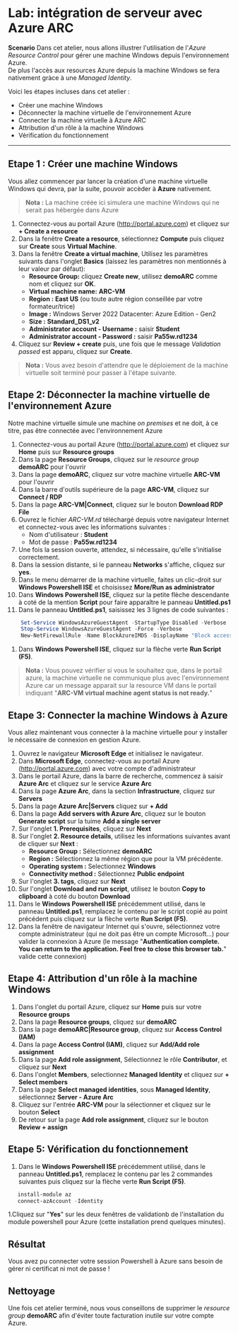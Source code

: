 ﻿# Lab: intégration de serveur avec Azure ARC

**Scenario**
Dans cet atelier, nous allons illustrer l'utilisation de l'*Azure Resource Control* pour gérer une machine Windows depuis l'environnement Azure.  
De plus l'accès aux resources Azure depuis la machine Windows se fera nativement gràce à une *Managed Identity*.  
  
Voici les étapes incluses dans cet atelier :
 - Créer une machine Windows
 - Déconnecter la machine virtuelle de l'environnement Azure
 - Connecter la machine virtuelle à Azure ARC
 - Attribution d'un rôle à la machine Windows
 - Vérification du fonctionnement
---
## Etape 1 : Créer une machine Windows
Vous allez commencer par lancer la création d'une machine virtuelle Windows qui devra, par la suite, pouvoir accèder à **Azure** nativement.  
> **Nota :** La machine créée ici simulera une machine Windows qui ne serait pas hébergée dans Azure
1. Connectez-vous au portail Azure (http://portal.azure.com) et cliquez sur **+ Create a resource**
1. Dans la fenêtre **Create a resource**, sélectionnez **Compute** puis cliquez sur **Create** sous **Virtual Machine**.
1. Dans la fenêtre **Create a virtual machine**, Utilisez les paramètres suivants dans l'onglet **Basics** (laissez les paramètres non mentionnés à leur valeur par défaut):  
   - **Resource Group:** cliquez **Create new**, utilisez **demoARC** comme nom et cliquez sur **OK**.
   - **Virtual machine name:** **ARC-VM**
   - **Region :** **East US** (ou toute autre région conseillée par votre formateur/trice)
   - **Image :** Windows Server 2022 Datacenter: Azure Edition - Gen2
   - **Size :** **Standard_DS1_v2**
   - **Administrator account - Username :** saisir **Student**
   - **Administrator account - Password :** saisir **Pa55w.rd1234**
1. Cliquez sur **Review + create** puis, une fois que le message *Validation passed* est apparu, cliquez sur **Create**.
> **Nota :** Vous avez besoin d'attendre que le déploiement de la machine virtuelle soit terminé pour passer à l'étape suivante.

## Etape 2: Déconnecter la machine virtuelle de l'environnement Azure
Notre machine virtuelle simule une machine *on premises* et ne doit, à ce titre, pas être connectée avec l'environnement Azure
1. Connectez-vous au portail Azure (http://portal.azure.com) et cliquez sur **Home** puis sur **Resource groups**
1. Dans la page **Resource Groups**, cliquez sur le *resource group* **demoARC** pour l'ouvrir
1. Dans la page **demoARC**, cliquez sur votre machine virtuelle **ARC-VM** pour l'ouvrir
1. Dans la barre d'outils supérieure de la page **ARC-VM**, cliquez sur **Connect / RDP**
1. Dans la page **ARC-VM|Connect**, cliquez sur le bouton **Download RDP File**
1. Ouvrez le fichier *ARC-VM.rd* téléchargé depuis votre navigateur Internet et connectez-vous avec les informations suivantes :
    - Nom d'utilisateur : **Student**
    - Mot de passe : **Pa55w.rd1234**
1. Une fois la session ouverte, attendez, si nécessaire, qu'elle s'initialise correctement.
1. Dans la session distante, si le panneau **Networks** s'affiche, cliquez sur **yes**.
1. Dans le menu démarrer de la machine virtuelle, faites un clic-droit sur **Windows Powershell ISE** et choisissez **More/Run as administrator**
1. Dans **Windows Powershell ISE**, cliquez sur la petite flèche descendante à coté de la mention **Script** pour faire apparaître le panneau **Untitled.ps1**
1. Dans le panneau **Untitled.ps1**, saisissez les 3 lignes de code suivantes :
```powershell
    Set-Service WindowsAzureGuestAgent -StartupType Disabled -Verbose
    Stop-Service WindowsAzureGuestAgent -Force -Verbose
    New-NetFirewallRule -Name BlockAzureIMDS -DisplayName "Block access to Azure IMDS" -Enabled True -Profile Any -Direction Outbound -Action Block -RemoteAddress 169.254.169.254
```
1. Dans **Windows Powershell ISE**, cliquez sur la flèche verte **Run Script (F5)**.
> **Nota :** Vous pouvez vérifier si vous le souhaitez que, dans le portail azure, la machine virtuelle ne communique plus avec l'environnement Azure car un message apparait sur la resource VM dans le portail indiquant "**ARC-VM virtual machine agent status is not ready.**"

## Etape 3: Connecter la machine Windows à Azure
Vous allez maintenant vous connecter à la machine virtuelle pour y installer le nécessaire de connexion en gestion Azure.
1. Ouvrez le navigateur **Microsoft Edge** et initialisez le navigateur.
1. Dans **Microsoft Edge**, connectez-vous au portail Azure (http://portal.azure.com) avec votre compte d'administrateur
1. Dans le portail Azure, dans la barre de recherche, commencez à saisir **Azure Arc** et cliquez sur le service **Azure Arc**
1. Dans la page **Azure Arc**, dans la section **Infrastructure**, cliquez sur **Servers**
1. Dans la page **Azure Arc|Servers** cliquez sur **+ Add**
1. Dans la page **Add servers with Azure Arc**, cliquez sur le bouton **Generate script** sur la tuime **Add a single server**
1. Sur l'onglet **1. Prerequisites**, cliquez sur **Next**
1. Sur l'onglet **2. Resource details**, utilisez les informations suivantes avant de cliquer sur **Next** :
    - **Resource Group :** Sélectionnez **demoARC**
    - **Region :** Sélectionnez la même région que pour la VM précédente.
    - **Operating system :** Selectionnez **Windows**
    - **Connectivity method :** Sélectionnez **Public endpoint**
1. Sur l'onglet **3. tags**, cliquez sur **Next**
1. Sur l'onglet **Download and run script**, utilisez le bouton **Copy to clipboard** à coté du bouton **Download**
1. Dans le **Windows Powershell ISE** précédemment utilisé, dans le panneau **Untitled.ps1**, remplacez le contenu par le script copié au point précédent puis cliquez sur la flèche verte **Run Script (F5)**.
1. Dans la fenêtre de navigateur Internet qui s'ouvre, sélectionnez votre compte administrateur (qui ne doit pas être un compte Microsoft...) pour valider la connexion à Azure (le message "**Authentication complete. You can return to the application. Feel free to close this browser tab.**" valide cette connexion)

## Etape 4: Attribution d'un rôle à la machine Windows
1. Dans l'onglet du portail Azure, cliquez sur **Home** puis sur votre **Resource groups**
1. Dans la page **Resource groups**, cliquez sur **demoARC**
1. Dans la page **demoARC|Resource group**, cliquez sur **Access Control (IAM)**
1. Dans la page **Access Control (IAM)**, cliquez sur **Add/Add role assignment**
1. Dans la page **Add role assignment**, Sélectionnez le rôle **Contributor**, et cliquez sur **Next**
1. Dans l'onglet **Members**, selectionnez **Managed Identity** et cliquez sur **+ Select members**
1. Dans la page **Select managed identities**, sous **Managed Identity**, sélectionnez **Server - Azure Arc**
1. Cliquez sur l'entrée **ARC-VM** pour la sélectionner et cliquez sur le bouton **Select**
1. De retour sur la page **Add role assignment**, cliquez sur le bouton **Review + assign**

## Etape 5: Vérification du fonctionnement
1. Dans le **Windows Powershell ISE** précédemment utilisé, dans le panneau **Untitled.ps1**, remplacez le contenu par les 2 commandes suivantes puis cliquez sur la flèche verte **Run Script (F5)**.
 ```powershell
    install-module az
    connect-azAccount -Identity
 ```
 1.Cliquez sur "**Yes**" sur les deux fenêtres de validationb de l'installation du module powershell pour Azure (cette installation prend quelques minutes).

## Résultat
Vous avez pu connecter votre session Powershell à Azure sans besoin de gérer ni certificat ni mot de passe !

## Nettoyage
Une fois cet atelier terminé, nous vous conseillons de supprimer le *resource group* **demoARC** afin d'éviter toute facturation inutile sur votre compte Azure.  
